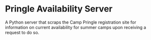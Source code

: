 # Pringle Availability Server
A Python server that scraps the Camp Pringle registration site for information on current availability for summer camps upon receiving a request to do so.
